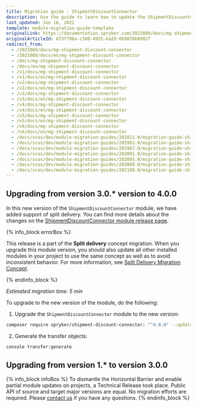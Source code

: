 ```yaml
---
title: Migration guide - ShipmentDiscountConnector
description: Use the guide to learn how to update the ShipmentDiscountConnector module to a newer version.
last_updated: Jun 16, 2021
template: module-migration-guide-template
originalLink: https://documentation.spryker.com/2021080/docs/mg-shipment-discount-connector
originalArticleId: 6f3f796a-c580-4935-ba29-0b9076b09027
redirect_from:
  - /2021080/docs/mg-shipment-discount-connector
  - /2021080/docs/en/mg-shipment-discount-connector
  - /docs/mg-shipment-discount-connector
  - /docs/en/mg-shipment-discount-connector
  - /v1/docs/mg-shipment-discount-connector
  - /v1/docs/en/mg-shipment-discount-connector
  - /v2/docs/mg-shipment-discount-connector
  - /v2/docs/en/mg-shipment-discount-connector
  - /v3/docs/mg-shipment-discount-connector
  - /v3/docs/en/mg-shipment-discount-connector
  - /v4/docs/mg-shipment-discount-connector
  - /v4/docs/en/mg-shipment-discount-connector
  - /v5/docs/mg-shipment-discount-connector
  - /v5/docs/en/mg-shipment-discount-connector
  - /v6/docs/mg-shipment-discount-connector
  - /v6/docs/en/mg-shipment-discount-connector
  - /docs/scos/dev/module-migration-guides/201811.0/migration-guide-shipmentdiscountconnector.html
  - /docs/scos/dev/module-migration-guides/201903.0/migration-guide-shipmentdiscountconnector.html
  - /docs/scos/dev/module-migration-guides/201907.0/migration-guide-shipmentdiscountconnector.html
  - /docs/scos/dev/module-migration-guides/202001.0/migration-guide-shipmentdiscountconnector.html
  - /docs/scos/dev/module-migration-guides/202005.0/migration-guide-shipmentdiscountconnector.html
  - /docs/scos/dev/module-migration-guides/202009.0/migration-guide-shipmentdiscountconnector.html
  - /docs/scos/dev/module-migration-guides/202108.0/migration-guide-shipmentdiscountconnector.html
---
```


## Upgrading from version 3.0.* version to 4.0.0

In this new version of the `ShipmentDiscountConnector` module, we have added support of split delivery. You can find more details about the changes on the [ShipmentDiscountConnector module release page](https://github.com/spryker/shipment-discount-connector/releases).

{% info_block errorBox %}

This release is a part of the **Split delivery** concept migration. When you upgrade this module version, you should also update all other installed modules in your project to use the same concept as well as to avoid inconsistent behavior. For more information, see [Split Delivery Migration Concept](/docs/scos/dev/migration-concepts/split-delivery-migration-concept.html).

{% endinfo_block %}

*Estimated migration time: 5 min*

To upgrade to the new version of the module, do the following:

1. Upgrade the `ShipmentDiscountConnector` module to the new version:

```bash
composer require spryker/shipment-discount-connector: "^4.0.0" --update-with-dependencies
```

2. Generate the transfer objects:

```bash
console transfer:generate
```

## Upgrading from version 1.* to version 3.0.0

{% info_block infoBox %}
To dismantle the Horizontal Barrier and enable partial module updates on projects, a Technical Release took place. Public API of source and target major versions are equal. No migration efforts are required. Please [contact us](https://spryker.com/en/support/) if you have any questions.
{% endinfo_block %}
